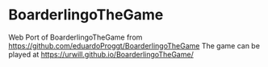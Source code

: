 # BoarderlingoTheGame
Web Port of BoarderlingoTheGame from https://github.com/eduardoProggt/BoarderlingoTheGame
The game can be played at https://urwill.github.io/BoarderlingoTheGame/
